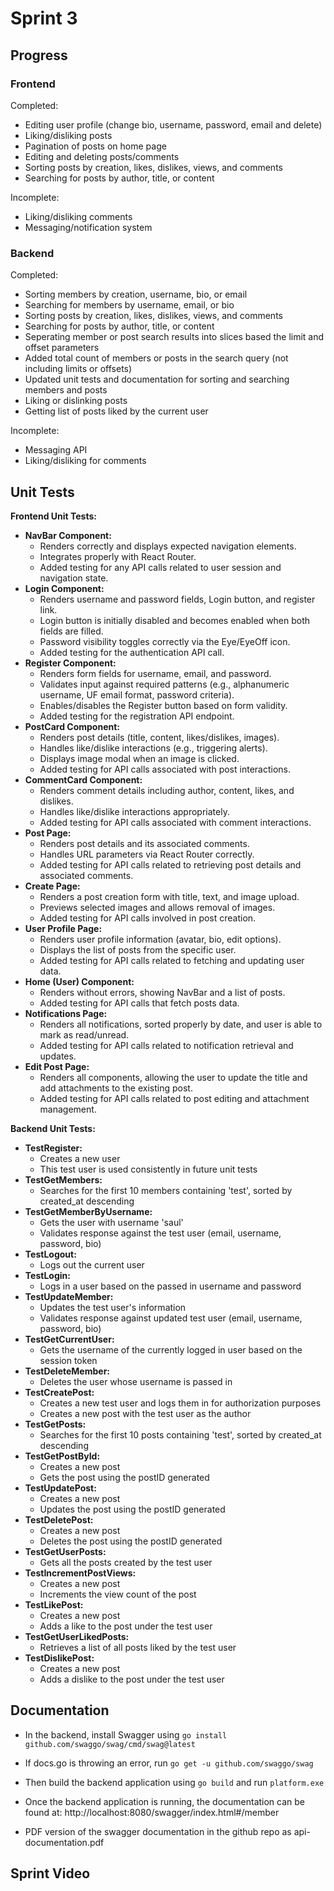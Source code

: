 # Sprint 3

## Progress
### Frontend
Completed:
- Editing user profile (change bio, username, password, email and delete)
- Liking/disliking posts
- Pagination of posts on home page
- Editing and deleting posts/comments
- Sorting posts by creation, likes, dislikes, views, and comments
- Searching for posts by author, title, or content

Incomplete:
- Liking/disliking comments
- Messaging/notification system

### Backend
Completed:
- Sorting members by creation, username, bio, or email
- Searching for members by username, email, or bio
- Sorting posts by creation, likes, dislikes, views, and comments
- Searching for posts by author, title, or content
- Seperating member or post search results into slices based the limit and offset parameters
- Added total count of members or posts in the search query (not including limits or offsets)
- Updated unit tests and documentation for sorting and searching members and posts
- Liking or dislinking posts
- Getting list of posts liked by the current user

Incomplete:
- Messaging API
- Liking/disliking for comments

## Unit Tests

**Frontend Unit Tests:**
- **NavBar Component:**
    - Renders correctly and displays expected navigation elements.
    - Integrates properly with React Router.
    - Added testing for any API calls related to user session and navigation state.
- **Login Component:**
    - Renders username and password fields, Login button, and register link.
    - Login button is initially disabled and becomes enabled when both fields are filled.
    - Password visibility toggles correctly via the Eye/EyeOff icon.
    - Added testing for the authentication API call.
- **Register Component:**
    - Renders form fields for username, email, and password.
    - Validates input against required patterns (e.g., alphanumeric username, UF email format, password criteria).
    - Enables/disables the Register button based on form validity.
    - Added testing for the registration API endpoint.
- **PostCard Component:**
    - Renders post details (title, content, likes/dislikes, images).
    - Handles like/dislike interactions (e.g., triggering alerts).
    - Displays image modal when an image is clicked.
    - Added testing for API calls associated with post interactions.
- **CommentCard Component:**
    - Renders comment details including author, content, likes, and dislikes.
    - Handles like/dislike interactions appropriately.
    - Added testing for API calls associated with comment interactions.
- **Post Page:**
    - Renders post details and its associated comments.
    - Handles URL parameters via React Router correctly.
    - Added testing for API calls related to retrieving post details and associated comments.
- **Create Page:**
    - Renders a post creation form with title, text, and image upload.
    - Previews selected images and allows removal of images.
    - Added testing for API calls involved in post creation.
- **User Profile Page:**
    - Renders user profile information (avatar, bio, edit options).
    - Displays the list of posts from the specific user.
    - Added testing for API calls related to fetching and updating user data.
- **Home (User) Component:**
    - Renders without errors, showing NavBar and a list of posts.
    - Added testing for API calls that fetch posts data.
- **Notifications Page:**
    - Renders all notifications, sorted properly by date, and user is able to mark as read/unread.
    - Added testing for API calls related to notification retrieval and updates.
- **Edit Post Page:**
    - Renders all components, allowing the user to update the title and add attachments to the existing post.
    - Added testing for API calls related to post editing and attachment management.

**Backend Unit Tests:**
- **TestRegister:**
  - Creates a new user
  - This test user is used consistently in future unit tests
- **TestGetMembers:**
  - Searches for the first 10 members containing 'test', sorted by created_at descending
- **TestGetMemberByUsername:**
  - Gets the user with username 'saul'
  - Validates response against the test user (email, username, password, bio)
- **TestLogout:**
  - Logs out the current user
- **TestLogin:**
  - Logs in a user based on the passed in username and password
- **TestUpdateMember:**
  - Updates the test user's information
  - Validates response against updated test user (email, username, password, bio)
- **TestGetCurrentUser:**
  - Gets the username of the currently logged in user based on the session token
- **TestDeleteMember:**
  - Deletes the user whose username is passed in
- **TestCreatePost:**
  - Creates a new test user and logs them in for authorization purposes
  - Creates a new post with the test user as the author
- **TestGetPosts:**
  - Searches for the first 10 posts containing 'test', sorted by created_at descending
- **TestGetPostById:**
  - Creates a new post
  - Gets the post using the postID generated
- **TestUpdatePost:**
  - Creates a new post
  - Updates the post using the postID generated
- **TestDeletePost:**
  - Creates a new post
  - Deletes the post using the postID generated
- **TestGetUserPosts:**
  - Gets all the posts created by the test user
- **TestIncrementPostViews:**
  - Creates a new post
  - Increments the view count of the post
- **TestLikePost:**
  - Creates a new post
  - Adds a like to the post under the test user
- **TestGetUserLikedPosts:**
  - Retrieves a list of all posts liked by the test user
- **TestDislikePost:**
  - Creates a new post
  - Adds a dislike to the post under the test user

## Documentation
- In the backend, install Swagger using `go install github.com/swaggo/swag/cmd/swag@latest`
- If docs.go is throwing an error, run `go get -u github.com/swaggo/swag`
- Then build the backend application using `go build` and run `platform.exe`
- Once the backend application is running, the documentation can be found at: http://localhost:8080/swagger/index.html#/member

- PDF version of the swagger documentation in the github repo as api-documentation.pdf

## Sprint Video
